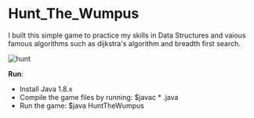 # Hunt_The_Wumpus

I built this simple game to practice my skills in Data Structures and vaious famous algorithms such as dijkstra's algorithm and breadth first search.

![hunt](https://user-images.githubusercontent.com/29693087/42975760-00c4aea8-8b8c-11e8-87a9-240bfde80fce.png)


**Run**: 

  - Install Java 1.8.x 
  - Compile the game files by running: $javac * .java
  - Run the game: $java HuntTheWumpus

